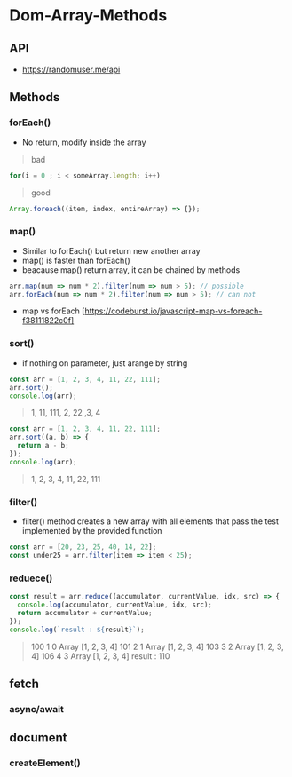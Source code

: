 # Dom-Array-Methods

## API

- <https://randomuser.me/api>

## Methods

### forEach()

- No return, modify inside the array

> bad

```js
for(i = 0 ; i < someArray.length; i++)
```

> good

```js
Array.foreach((item, index, entireArray) => {});
```

### map()

- Similar to forEach() but return new another array
- map() is faster than forEach()
- beacause map() return array, it can be chained by methods

```js
arr.map(num => num * 2).filter(num => num > 5); // possible
arr.forEach(num => num * 2).filter(num => num > 5); // can not
```

- map vs forEach [<https://codeburst.io/javascript-map-vs-foreach-f38111822c0f]>

### sort()

- if nothing on parameter, just arange by string

```js
const arr = [1, 2, 3, 4, 11, 22, 111];
arr.sort();
console.log(arr);
```

> 1, 11, 111, 2, 22 ,3, 4

```js
const arr = [1, 2, 3, 4, 11, 22, 111];
arr.sort((a, b) => {
  return a - b;
});
console.log(arr);
```

> 1, 2, 3, 4, 11, 22, 111

### filter()

- filter() method creates a new array with all elements that pass the test implemented by the provided function

```js
const arr = [20, 23, 25, 40, 14, 22];
const under25 = arr.filter(item => item < 25);
```

### reduece()

```js
const result = arr.reduce((accumulator, currentValue, idx, src) => {
  console.log(accumulator, currentValue, idx, src);
  return accumulator + currentValue;
});
console.log(`result : ${result}`);
```

> 100 1 0 Array [1, 2, 3, 4]
> 101 2 1 Array [1, 2, 3, 4]
> 103 3 2 Array [1, 2, 3, 4]
> 106 4 3 Array [1, 2, 3, 4]
> result : 110

## fetch

### async/await

## document

### createElement()
